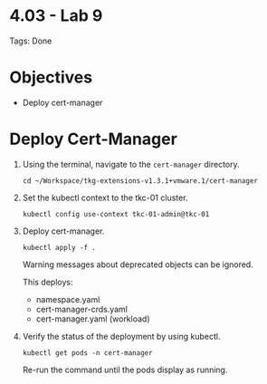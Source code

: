# 4.03 - Lab 9

Tags: Done

# Objectives

- Deploy cert-manager

# Deploy Cert-Manager

1. Using the terminal, navigate to the `cert-manager` directory.
    
    `cd ~/Workspace/tkg-extensions-v1.3.1+vmware.1/cert-manager`
    
2. Set the kubectl context to the tkc-01 cluster.
    
    `kubectl config use-context tkc-01-admin@tkc-01`
    
3. Deploy cert-manager.
    
    `kubectl apply -f .`
    
    Warning messages about deprecated objects can be ignored.
    
    This deploys: 
    
    - namespace.yaml
    - cert-manager-crds.yaml
    - cert-manager.yaml (workload)
4. Verify the status of the deployment by using kubectl.
    
    `kubectl get pods -n cert-manager`
    
    Re-run the command until the pods display as running.